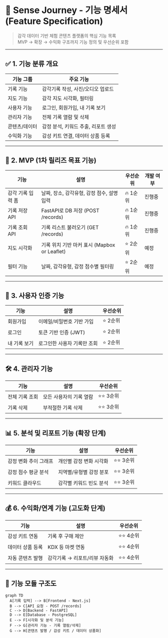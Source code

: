 
# 🧩 Sense Journey - 기능 명세서 (Feature Specification)

> 감각 데이터 기반 체험 콘텐츠 플랫폼의 핵심 기능 목록  
> MVP → 확장 → 수익화 구조까지 기능 정의 및 우선순위 포함

---

## ✅ 1. 기능 분류 개요

| 기능 그룹     | 주요 기능 |
|--------------|----------|
| 기록 기능     | 감각기록 작성, 사진/오디오 업로드 |
| 지도 기능     | 감각 지도 시각화, 필터링 |
| 사용자 기능   | 로그인, 회원가입, 내 기록 보기 |
| 관리자 기능   | 전체 기록 열람 및 삭제 |
| 콘텐츠/데이터 | 감정 분석, 키워드 추출, 리포트 생성 |
| 수익화 기능   | 감성 키트 연결, 데이터 상품 등록 |

---

## 🚀 2. MVP (1차 릴리즈 목표 기능)

| 기능 | 설명 | 우선순위 | 개발 여부 |
|------|------|----------|------------|
| 감각 기록 입력 폼 | 날짜, 장소, 감각유형, 감정 점수, 설명 입력 | 🔥 1순위 | 진행중 |
| 기록 저장 API | FastAPI로 DB 저장 (POST /records) | 🔥 1순위 | 진행중 |
| 기록 조회 API | 기록 리스트 불러오기 (GET /records) | 🔥 1순위 | 진행중 |
| 지도 시각화 | 기록 위치 기반 마커 표시 (Mapbox or Leaflet) | ⭐ 2순위 | 예정 |
| 필터 기능 | 날짜, 감각유형, 감정 점수별 필터링 | ⭐ 2순위 | 예정 |

---

## 🔐 3. 사용자 인증 기능

| 기능 | 설명 | 우선순위 |
|------|------|----------|
| 회원가입 | 이메일/비밀번호 기반 가입 | ⭐ 2순위 |
| 로그인 | 토큰 기반 인증 (JWT) | ⭐ 2순위 |
| 내 기록 보기 | 로그인한 사용자 기록만 조회 | ⭐ 2순위 |

---

## 🛠️ 4. 관리자 기능

| 기능 | 설명 | 우선순위 |
|------|------|----------|
| 전체 기록 조회 | 모든 사용자의 기록 열람 | ⭐⭐ 3순위 |
| 기록 삭제 | 부적절한 기록 삭제 | ⭐⭐ 3순위 |

---

## 📊 5. 분석 및 리포트 기능 (확장 단계)

| 기능 | 설명 | 우선순위 |
|------|------|----------|
| 감정 변화 추이 그래프 | 개인별 감정 변화 시각화 | ⭐⭐ 3순위 |
| 감정 점수 평균 분석 | 지역별/유형별 감정 분포 | ⭐⭐ 3순위 |
| 키워드 클라우드 | 감각별 키워드 빈도 분석 | ⭐⭐ 3순위 |

---

## 💰 6. 수익화/연계 기능 (고도화 단계)

| 기능 | 설명 | 우선순위 |
|------|------|----------|
| 감성 키트 연동 | 기록 후 구매 제안 | ⭐⭐ 4순위 |
| 데이터 상품 등록 | KDX 등 마켓 연동 | ⭐⭐ 4순위 |
| 자동 콘텐츠 발행 | 감각기록 → 리포트/리뷰 자동화 | ⭐⭐ 4순위 |

---

## 🧱 기능 모듈 구조도

```mermaid
graph TD
  A[기록 입력] --> B[Frontend - Next.js]
  B --> C[API 요청 - POST /records]
  C --> D[Backend - FastAPI]
  D --> E[Database - PostgreSQL]
  E --> F[시각화 및 분석 기능]
  F --> G[관리자 기능 - 기록 열람/삭제]
  G --> H[콘텐츠 발행 / 감성 키트 / 데이터 상품화]




